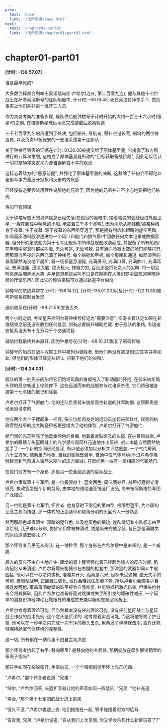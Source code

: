 ```yaml
---
prev:
  text: 'base'
  link: '/无所畏惧/base.html'
next:
  text: 'chapter01-part02'
  link: '/无所畏惧/chapter01/part02.html'
---
```


# chapter01-part01

**[计时: -136.57.07]**

谁是最早死的?

大多数注释都会列举出奥诺瑞乌斯·卢希尔(连长, 第二百零九连), 他与其他十七位战士在萨摩索瑞斯号的连队船舱中, 于计时: -00.19.45, 死在索洛特绰尔手下, 然而事实上他们并非第一批阵亡人员.

作为突袭考斯的准备步骤, 舰队供给船钟楼号于计时开始的大约一百三十六小时(恒星时)之前, 在塔姆斯星球远地点完成装载后脱离轨道.

三千七百零九名船员遭到了处决, 包括船长, 导航者, 替补空港长官, 船坞的两位铸造员, 以及负责甲板保安的一支涅莱德第十连部队.

关于钟楼号毁灭的证据在计时: 01.30.00被提交给了原体基里曼, 它揭露了敌方所进行的计算和策划, 这构成了原体基里曼所称的"目标获取备战阶段", 因此足以否认一切将整场冲突定义为源自误解或不幸的观点.

这标志着敌方的"恶意前提", 并强化了原体基里曼的决断, 这移除了任何会阻碍他以全部军事力量展开抵抗和反击的内疚感.

已经没有必要尝试用理性说服他的兄弟了, 因为他的兄弟并非不小心地要把他们杀光.

洛加早有预谋.

关于钟楼号毁灭的具体信息已经失落/在孤寂的黑暗中, 踏着减速的弧线经过外围卫星, 一艘在超载中喘息的小船, 承载着三千多个灵魂/, 因为未能从那残骸/被某种栖身于夜幕, 生于夜幕, 源于夜幕的东西所穿透了, 那是拥有利齿和眼睛的虚空黑暗, 如同高压油料般渗透进每一个风口和舱门和排气管/中回收任何文本记录或数据容器, 但分析假定该船为第十七军团舰队中的作战舰船改装而成, 并配备了所有船员/在黑暗中窒息时都尖叫着, 无处可逃, 无处可躲, 只有通向冷寂太空的舱门能够打开, 而那源自黑夜的东西充满了钟楼号, 每个船舱和甲板, 每个房间和通道, 如同漆黑的暴雨骤然淹没地下居所, 将一切都窒息溺毙, 充满房间, 充满口鼻, 充满肺叶, 充满耳朵, 充满肚腹, 浸泡大脑, 熄灭枪火, 抹钝刀刃, 吞没那些将死之人的尖叫, 将一切尖叫偷走后嘲弄地大笑, 并承诺道那些尖叫不过是在刚刚在人类幻梦中显现的黑暗神祗的厅堂乐声/, 因此它的停泊密码可以通过轨道平台船坞.

钟楼号的航线异常在[计时: -136.14.12], [计时-135.01.20]以及[计时: -122.11.35]被考斯星系控制台发现.

通讯联系在[计时: -99.21.59]宣告丢失.

两个小时之后, 考斯星系控制台将钟楼号标记为"需要注意", 空港长官认定如果在轮值结束之前还没有收到任何信息, 则有必要展开辅助拦截. 由于舰队的集结, 韦瑞迪安星系当天有十九万两千个交通项目.

辅助拦截最终并未展开, 因为钟楼号在[计时: -88.10.21]恢复了密码传输.

钟楼号的船员在战斗收尾工作中被列为牺牲者, 但他们再没有被见到过/其实并非如此, 但他们的形体已经无从辨认, 只剩下他们的尖叫/.

**[计时: -124.24.03]**

舰队的第一批先头舰船将它们饱经风霜的身躯拖入了制动器的怀抱, 在努米纳斯城头顶的高空轨道上徐徐停下. 这些远道而来的战舰参与过诸多杀伐, 它们骄傲地身披第十七军团的徽记和涂装.

卢希尔打开了气密舱门. 他的连队负责努米纳斯高空轨道的驻军防御. 这项职责是他亲自请求的.

他与两个大个子摞起来一样高, 像三位肌肉发达的运动员加起来那样壮, 锃亮的执政官型战甲的庞大陶瓷甲板更是增大了他的体型, 卢希尔打开了气密舱门.

舱门里的光芒照亮了他蓝金两色的身躯. 他戴着紧贴面孔的头盔. 在护目镜后面, 卢希尔的眼睛与头盔眼缝上的光学感应器同样迅速地作出反应. 战斗本能自然而然地接手了: 一个新的空间已经显现, 所以他必须加以分析并评估威胁. 一个气门房间, 六十立方米, 辅助重力地板, 自我封锁舱壁装甲, 普通中性气体环境(不过卢希尔能够察觉到气泵进入循环末期时的压力衰减). 在房间另一端有一扇相应的气密舱门.

在舱门前方有一个身影. 那是另一位全副武装的星际战士.

卢希尔隶属第十三军团, 是一位极限战士. 蓝金两色, 简洁而夺目. 战甲打磨得光滑锃亮. 执政官型是个新的型号, 由本地的维瑞迪亚铸造厂出品, 尚未被阿斯塔特军团广泛接受.

另一位则是第十七军团, 怀言者. 他身穿时下常见的第四型, 极限型盔甲, 为帝国的至高主权而铸就. 那一体式的正面装甲和棱角分明的头盔令人十分熟悉.

然而那颜色却很陌生. 深暗的猩红色, 以及枪灰色的镶边. 连队徽记和小队标志由黑漆绘制, 几乎难以分辨, 仿佛它们曾被抹消过, 或是尚未完成涂装. 昔日那覆满雕文的灰色涂装去哪儿了?

那个怀言者几乎无从辨认. 在一纳秒里, 那个身影在卢希尔眼中是未知的, 是一个威胁.

超人的反应不由自主地产生. 骤增的肾上腺素强化着已经颇为惊人的反应时间. 肌肉记忆从未消逝. 卢希尔将爆矢枪佩带在右腿的枪套中, 那漆黑的武器如同斗牛般凶猛. 他可以在一秒之内拔枪, 瞄准并开火. 距离是六米, 目标未受遮掩. 绝无失手的可能. 极限型战甲, 正面经过强化, 或许会阻挡住质爆子弹, 所以卢希尔会瞄准护目镜连发两枪. 覆盖房间舱壁的装甲板会自我修复, 并能够抵挡激光伤害, 但爆矢枪射击会将其撕碎, 因此卢希尔也准备好面对跳弹或失手所引发的爆破性减压. 一个简单的潜意识神经冲动让鞋跟处的电磁铁充能以吸附在舱室地板上.

卢希尔考虑着理论可能, 但当然根本没有任何理论可能. 没有任何星际战士与星际战士作战的战术先例. 这个念头是荒谬的. 他考虑着实战可能, 而这将他导向了护目镜. 他可以在一秒半之内完成一次干净的爆头击杀, 用两发子弹确保击杀, 或许还能够保持舱室气体环境的完整性.

这一切, 所有都在一纳秒里不由自主地决定.

那个怀言者抬起了右手. 移向哪里? 是移向他的主武器, 那柄安放在牵引解锁鞘里的等离子炮吗?

那只手如同花朵般张开, 手掌向前, 一个个精细的锁甲环上光芒闪动.

"卢希尔, "那个怀言者说道. "兄弟."

"绰尔, "卢希尔回答, 头盔扩音器让他的声音如同一阵低吼. "兄弟, "他补充道.

"幸会, "那个第十七军团的战士迈上前来.

"很久不见, "卢希尔也迎上去. 他们拥抱在一起, 臂甲碰撞着对方的后背.

"告诉我, 兄弟, "卢希尔说道. "自从我们上次见面, 你又学会杀死什么新鲜玩意了?"
